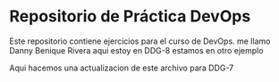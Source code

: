 # Repositorio de Práctica DevOps

Este repositorio contiene ejercicios para el curso de DevOps.
me llamo Danny Benique Rivera
aqui estoy en DDG-8
estamos en otro ejemplo

Aqui hacemos una actualizacion de este archivo para DDG-7